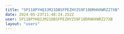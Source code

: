 ```yaml
---
title: "SP118PYHQ3JM21DBSFPEZHYZS9F10DRHHXWRZ27XB"
date: 2024-05-23T11:48:24.252Z
user: SP118PYHQ3JM21DBSFPEZHYZS9F10DRHHXWRZ27XB
layout: "users"
---
```

    